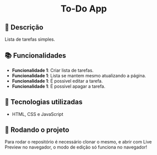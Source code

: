 <h1 align="center">To-Do App</h1>

## :memo: Descrição
Lista de tarefas simples.

## :books: Funcionalidades
* <b>Funcionalidade 1</b>: Criar lista de tarefas.
* <b>Funcionalidade 1</b>: Lista se mantem mesmo atualizando a página.
* <b>Funcionalidade 1</b>: É possivel editar a tarefa.
* <b>Funcionalidade 1</b>: É possivel apagar a tarefa.

## :wrench: Tecnologias utilizadas
* HTML, CSS e JavaScript

## :rocket: Rodando o projeto
Para rodar o repositório é necessário clonar o mesmo, e abrir com Live Preview no navegador, o modo de edição só funciona no navegador!
```
